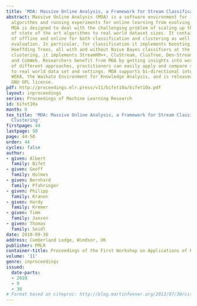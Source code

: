 ```yaml
---
title: 'MOA: Massive Online Analysis, a Framework for Stream Classification and Clustering'
abstract: Massive Online Analysis (MOA) is a software environment for implementing
  algorithms and running experiments for online learning from evolving data streams.
  MOA is designed to deal with the challenging problem of scaling up the implementation
  of state of the art algorithms to real world dataset sizes. It contains collection
  of offline and online for both classification and clustering as well as tools for
  evaluation. In particular, for classification it implements boosting, bagging, and
  Hoeffding Trees, all with and without Naive Bayes classifiers at the leaves. For
  clustering, it implements StreamKM++, CluStream, ClusTree, Den-Stream, D-Stream
  and CobWeb. Researchers benefit from MOA by getting insights into workings and problems
  of different approaches, practitioners can easily apply and compare several algorithms
  to real world data set and settings. MOA supports bi-directional interaction with
  WEKA, the Waikato Environment for Knowledge Analysis, and is released under the
  GNU GPL license.
pdf: http://proceedings.mlr.press/v11/bifet10a/bifet10a.pdf
layout: inproceedings
series: Proceedings of Machine Learning Research
id: bifet10a
month: 0
tex_title: 'MOA: Massive Online Analysis, a Framework for Stream Classification and
  Clustering'
firstpage: 44
lastpage: 50
page: 44-50
order: 44
cycles: false
author:
- given: Albert
  family: Bifet
- given: Geoff
  family: Holmes
- given: Bernhard
  family: Pfahringer
- given: Philipp
  family: Kranen
- given: Hardy
  family: Kremer
- given: Timm
  family: Jansen
- given: Thomas
  family: Seidl
date: 2010-09-30
address: Cumberland Lodge, Windsor, UK
publisher: PMLR
container-title: Proceedings of the First Workshop on Applications of Pattern Analysis
volume: '11'
genre: inproceedings
issued:
  date-parts:
  - 2010
  - 9
  - 30
# Format based on citeproc: http://blog.martinfenner.org/2013/07/30/citeproc-yaml-for-bibliographies/
---
```


